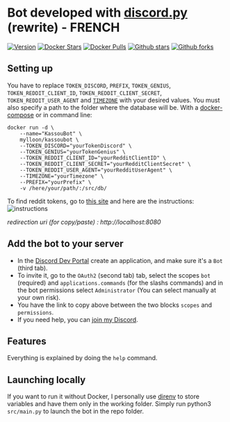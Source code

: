 # Bot developed with [discord.py](https://github.com/Rapptz/discord.py) (rewrite) - FRENCH

[![Version](https://img.shields.io/badge/version-1.4-green?style=for-the-badge)](https://github.com/Confrerie-du-Kassoulait/KassouBot/releases/latest)
[![Docker Stars](https://img.shields.io/docker/stars/mylloon/kassoubot?style=for-the-badge)](https://hub.docker.com/r/mylloon/kassoubot)
[![Docker Pulls](https://img.shields.io/docker/pulls/mylloon/kassoubot?style=for-the-badge)](https://hub.docker.com/r/mylloon/kassoubot)
[![Github stars](https://img.shields.io/github/stars/Confrerie-du-Kassoulait/kassoubot?label=Github%20Stars&style=for-the-badge)](https://github.com/Confrerie-du-Kassoulait/KassouBot/stargazers)
[![Github forks](https://img.shields.io/github/forks/Confrerie-du-Kassoulait/KassouBot?label=Github%20Forks&style=for-the-badge)](https://github.com/Confrerie-du-Kassoulait/KassouBot/network)
## __Setting up__

You have to replace `TOKEN_DISCORD`, `PREFIX`, `TOKEN_GENIUS`, `TOKEN_REDDIT_CLIENT_ID`, `TOKEN_REDDIT_CLIENT_SECRET`, `TOKEN_REDDIT_USER_AGENT` and [`TIMEZONE`](https://en.wikipedia.org/wiki/List_of_tz_database_time_zones) with your desired values. You must also specify a path to the folder where the database will be.
With a [docker-compose](https://github.com/Confrerie-du-Kassoulait/KassouBot/blob/master/docker-compose.yml) or in command line:

```
docker run -d \
    --name="KassouBot" \
    mylloon/kassoubot \
    --TOKEN_DISCORD="yourTokenDiscord" \
    --TOKEN_GENIUS="yourTokenGenius" \
    --TOKEN_REDDIT_CLIENT_ID="yourRedditClientID" \
    --TOKEN_REDDIT_CLIENT_SECRET="yourRedditClientSecret" \
    --TOKEN_REDDIT_USER_AGENT="yourRedditUserAgent" \
    --TIMEZONE="yourTimezone" \
    --PREFIX="yourPrefix" \
    -v /here/your/path/:/src/db/
```

To find reddit tokens, go to [this site](https://www.reddit.com/prefs/apps) and here are the instructions: ![instructions](https://i.imgur.com/tEzYKDA.png)

*redirection uri (for copy/paste) : http://localhost:8080*

## __Add the bot to your server__

- In the [Discord Dev Portal](https://discord.com/developers/applications) create an application, and make sure it's a `Bot` (third tab).
- To invite it, go to the `OAuth2` (second tab) tab, select the scopes `bot` (required) and `applications.commands` (for the slashs commands) and in the bot permissions select `Administrator` (You can select manually at your own risk).
- You have the link to copy above between the two blocks `scopes` and `permissions`.
- If you need help, you can [join my Discord](https://discord.gg/Z5ePxH4).

## __Features__

Everything is explained by doing the `help` command.

## __Launching locally__
If you want to run it without Docker, I personally use [direnv](https://direnv.net/) to store variables and have them only in the working folder.
Simply run python3 `src/main.py` to launch the bot in the repo folder.
